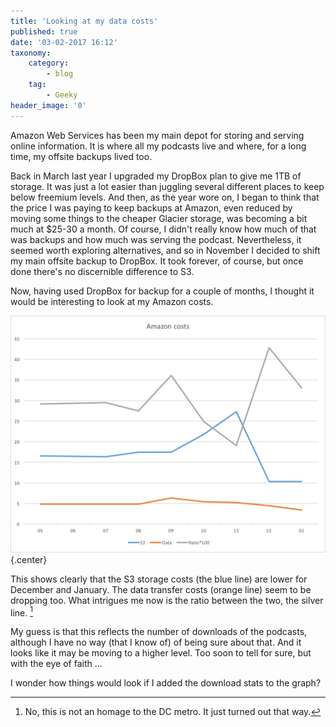 ```yaml
---
title: 'Looking at my data costs'
published: true
date: '03-02-2017 16:12'
taxonomy:
    category:
        - blog
    tag:
        - Geeky
header_image: '0'
---
```


Amazon Web Services has been my main depot for storing and serving online information. It is where all my podcasts live and where, for a long time, my offsite backups lived too.

Back in March last year I upgraded my DropBox plan to give me 1TB of storage. It was just a lot easier than juggling several different places to keep below freemium levels. And then, as the year wore on, I began to think that the price I was paying to keep backups at Amazon, even reduced by moving some things to the cheaper Glacier storage, was becoming a bit much at $25-30 a month. Of course, I didn't really know how much of that was backups and how much was serving the podcast. Nevertheless, it seemed worth exploring alternatives, and so in November I decided to shift my main offsite backup to DropBox. It took forever, of course, but once done there's no discernible difference to S3.

Now, having used DropBox for backup for a couple of months, I thought it would be interesting to look at my Amazon costs.

![Graph of costs at amazon](amazon-costs.png){.center}

This shows clearly that the S3 storage costs (the blue line) are lower for December and January. The data transfer costs (orange line) seem to be dropping too. What intrigues me now is the ratio between the two, the silver line. [^1]

[^1]: No, this is not an homage to the DC metro. It just turned out that way.

My guess is that this reflects the number of downloads of the podcasts, although I have no way (that I know of) of being sure about that. And it looks like it may be moving to a higher level. Too soon to tell for sure, but with the eye of faith ...

I wonder how things would look if I added the download stats to the graph?